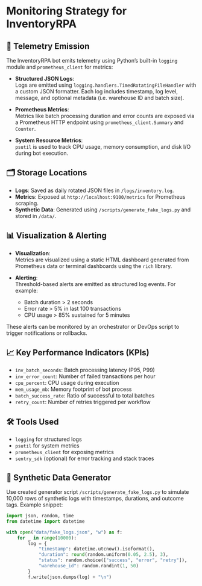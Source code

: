 # Monitoring Strategy for InventoryRPA

## 📡 Telemetry Emission

The InventoryRPA bot emits telemetry using Python’s built-in `logging` module and `prometheus_client` for metrics:

- **Structured JSON Logs**:  
  Logs are emitted using `logging.handlers.TimedRotatingFileHandler` with a custom JSON formatter. Each log includes timestamp, log level, message, and optional metadata (i.e. warehouse ID and batch size).

- **Prometheus Metrics**:  
  Metrics like batch processing duration and error counts are exposed via a Prometheus HTTP endpoint using `prometheus_client.Summary` and `Counter`.

- **System Resource Metrics**:  
  `psutil` is used to track CPU usage, memory consumption, and disk I/O during bot execution.

## 🗂️ Storage Locations

- **Logs**: Saved as daily rotated JSON files in `/logs/inventory.log`.
- **Metrics**: Exposed at `http://localhost:9100/metrics` for Prometheus scraping.
- **Synthetic Data**: Generated using `/scripts/generate_fake_logs.py` and stored in `/data/`.

## 📊 Visualization & Alerting

- **Visualization**:  
  Metrics are visualized using a static HTML dashboard generated from Prometheus data or terminal dashboards using the `rich` library.

- **Alerting**:  
  Threshold-based alerts are emitted as structured log events. For example:
  - Batch duration > 2 seconds
  - Error rate > 5% in last 100 transactions
  - CPU usage > 85% sustained for 5 minutes

These alerts can be monitored by an orchestrator or DevOps script to trigger notifications or rollbacks.

## 📈 Key Performance Indicators (KPIs)

- `inv_batch_seconds`: Batch processing latency (P95, P99)
- `inv_error_count`: Number of failed transactions per hour
- `cpu_percent`: CPU usage during execution
- `mem_usage_mb`: Memory footprint of bot process
- `batch_success_rate`: Ratio of successful to total batches
- `retry_count`: Number of retries triggered per workflow

## 🛠️ Tools Used

- `logging` for structured logs
- `psutil` for system metrics
- `prometheus_client` for exposing metrics
- `sentry_sdk` (optional) for error tracking and stack traces

## 🧪 Synthetic Data Generator

Use created generator script `/scripts/generate_fake_logs.py` to simulate 10,000 rows of synthetic logs with timestamps, durations, and outcome tags. Example snippet:

```python
import json, random, time
from datetime import datetime

with open("data/fake_logs.json", "w") as f:
    for _ in range(10000):
        log = {
            "timestamp": datetime.utcnow().isoformat(),
            "duration": round(random.uniform(0.05, 2.5), 3),
            "status": random.choice(["success", "error", "retry"]),
            "warehouse_id": random.randint(1, 50)
        }
        f.write(json.dumps(log) + "\n")

